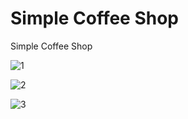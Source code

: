 # Simple Coffee Shop

Simple Coffee Shop

![1](https://github.com/BilalSevinc16/Simple_Coffee_Shop/assets/146417248/b8dba8f8-0ec4-4532-931d-24232ca9ce49)

![2](https://github.com/BilalSevinc16/Simple_Coffee_Shop/assets/146417248/cdd09c89-ad6a-4a90-914c-975ed4ebea1b)

![3](https://github.com/BilalSevinc16/Simple_Coffee_Shop/assets/146417248/bdba22d0-6fd9-4c3a-8241-e9c799dbd9f0)
